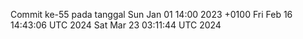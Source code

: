 Commit ke-55 pada tanggal Sun Jan 01 14:00 2023 +0100
Fri Feb 16 14:43:06 UTC 2024
Sat Mar 23 03:11:44 UTC 2024
